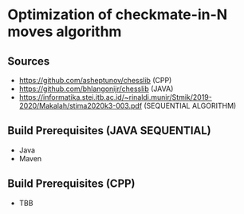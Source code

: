 # Optimization of checkmate-in-N moves algorithm

## Sources

- https://github.com/asheptunov/chesslib (CPP)
- https://github.com/bhlangonijr/chesslib (JAVA)
- https://informatika.stei.itb.ac.id/~rinaldi.munir/Stmik/2019-2020/Makalah/stima2020k3-003.pdf (SEQUENTIAL ALGORITHM)

## Build Prerequisites (JAVA SEQUENTIAL)

- Java
- Maven

## Build Prerequisites (CPP)
- TBB
